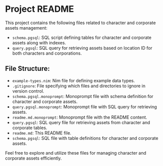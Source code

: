 # Project README

This project contains the following files related to character and corporate assets management:

- `schema.pgsql`: SQL script defining tables for character and corporate assets along with indexes.
- `query.pgsql`: SQL query for retrieving assets based on location ID for both characters and corporations.

## File Structure:

- `example-types.nim`: Nim file for defining example data types.
- `.gitignore`: File specifying which files and directories to ignore in version control.
- `schema.pgsql.monoprompt`: Monoprompt file with schema definition for character and corporate assets.
- `query.pgsql.monoprompt`: Monoprompt file with SQL query for retrieving assets.
- `readme.md.monoprompt`: Monoprompt file with the README content.
- `query.pgsql`: SQL query file for retrieving assets from character and corporate tables.
- `readme.md`: This README file.
- `schema.pgsql`: SQL file with table definitions for character and corporate assets.

Feel free to explore and utilize these files for managing character and corporate assets efficiently.